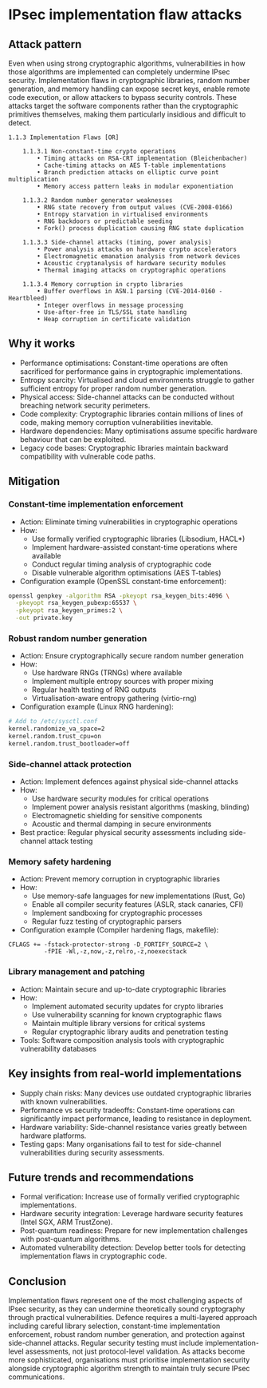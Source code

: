 # IPsec implementation flaw attacks

## Attack pattern

Even when using strong cryptographic algorithms, vulnerabilities in how those algorithms are implemented can completely undermine IPsec security. Implementation flaws in cryptographic libraries, random number generation, and memory handling can expose secret keys, enable remote code execution, or allow attackers to bypass security controls. These attacks target the software components rather than the cryptographic primitives themselves, making them particularly insidious and difficult to detect.

```text
1.1.3 Implementation Flaws [OR]

    1.1.3.1 Non-constant-time crypto operations
        • Timing attacks on RSA-CRT implementation (Bleichenbacher)
        • Cache-timing attacks on AES T-table implementations
        • Branch prediction attacks on elliptic curve point multiplication
        • Memory access pattern leaks in modular exponentiation

    1.1.3.2 Random number generator weaknesses
        • RNG state recovery from output values (CVE-2008-0166)
        • Entropy starvation in virtualised environments
        • RNG backdoors or predictable seeding
        • Fork() process duplication causing RNG state duplication

    1.1.3.3 Side-channel attacks (timing, power analysis)
        • Power analysis attacks on hardware crypto accelerators
        • Electromagnetic emanation analysis from network devices
        • Acoustic cryptanalysis of hardware security modules
        • Thermal imaging attacks on cryptographic operations

    1.1.3.4 Memory corruption in crypto libraries
        • Buffer overflows in ASN.1 parsing (CVE-2014-0160 - Heartbleed)
        • Integer overflows in message processing
        • Use-after-free in TLS/SSL state handling
        • Heap corruption in certificate validation
```

## Why it works

-   Performance optimisations: Constant-time operations are often sacrificed for performance gains in cryptographic implementations.
-   Entropy scarcity: Virtualised and cloud environments struggle to gather sufficient entropy for proper random number generation.
-   Physical access: Side-channel attacks can be conducted without breaching network security perimeters.
-   Code complexity: Cryptographic libraries contain millions of lines of code, making memory corruption vulnerabilities inevitable.
-   Hardware dependencies: Many optimisations assume specific hardware behaviour that can be exploited.
-   Legacy code bases: Cryptographic libraries maintain backward compatibility with vulnerable code paths.

## Mitigation

### Constant-time implementation enforcement
-   Action: Eliminate timing vulnerabilities in cryptographic operations
-   How:
    -   Use formally verified cryptographic libraries (Libsodium, HACL*)
    -   Implement hardware-assisted constant-time operations where available
    -   Conduct regular timing analysis of cryptographic code
    -   Disable vulnerable algorithm optimisations (AES T-tables)
-   Configuration example (OpenSSL constant-time enforcement):

```bash
openssl genpkey -algorithm RSA -pkeyopt rsa_keygen_bits:4096 \
  -pkeyopt rsa_keygen_pubexp:65537 \
  -pkeyopt rsa_keygen_primes:2 \
  -out private.key
```

### Robust random number generation
-   Action: Ensure cryptographically secure random number generation
-   How:
    -   Use hardware RNGs (TRNGs) where available
    -   Implement multiple entropy sources with proper mixing
    -   Regular health testing of RNG outputs
    -   Virtualisation-aware entropy gathering (virtio-rng)
-   Configuration example (Linux RNG hardening):

```bash
# Add to /etc/sysctl.conf
kernel.randomize_va_space=2
kernel.random.trust_cpu=on
kernel.random.trust_bootloader=off
```

### Side-channel attack protection
-   Action: Implement defences against physical side-channel attacks
-   How:
    -   Use hardware security modules for critical operations
    -   Implement power analysis resistant algorithms (masking, blinding)
    -   Electromagnetic shielding for sensitive components
    -   Acoustic and thermal damping in secure environments
-   Best practice: Regular physical security assessments including side-channel attack testing

### Memory safety hardening
-   Action: Prevent memory corruption in cryptographic libraries
-   How:
    -   Use memory-safe languages for new implementations (Rust, Go)
    -   Enable all compiler security features (ASLR, stack canaries, CFI)
    -   Implement sandboxing for cryptographic processes
    -   Regular fuzz testing of cryptographic parsers
-   Configuration example (Compiler hardening flags, makefile):

```text
CFLAGS += -fstack-protector-strong -D_FORTIFY_SOURCE=2 \
          -fPIE -Wl,-z,now,-z,relro,-z,noexecstack
```

### Library management and patching
-   Action: Maintain secure and up-to-date cryptographic libraries
-   How:
    -   Implement automated security updates for crypto libraries
    -   Use vulnerability scanning for known cryptographic flaws
    -   Maintain multiple library versions for critical systems
    -   Regular cryptographic library audits and penetration testing
-   Tools: Software composition analysis tools with cryptographic vulnerability databases

## Key insights from real-world implementations

-   Supply chain risks: Many devices use outdated cryptographic libraries with known vulnerabilities.
-   Performance vs security tradeoffs: Constant-time operations can significantly impact performance, leading to resistance in deployment.
-   Hardware variability: Side-channel resistance varies greatly between hardware platforms.
-   Testing gaps: Many organisations fail to test for side-channel vulnerabilities during security assessments.

## Future trends and recommendations

-   Formal verification: Increase use of formally verified cryptographic implementations.
-   Hardware security integration: Leverage hardware security features (Intel SGX, ARM TrustZone).
-   Post-quantum readiness: Prepare for new implementation challenges with post-quantum algorithms.
-   Automated vulnerability detection: Develop better tools for detecting implementation flaws in cryptographic code.

## Conclusion

Implementation flaws represent one of the most challenging aspects of IPsec security, as they can undermine theoretically sound cryptography through practical vulnerabilities. Defence requires a multi-layered approach including careful library selection, constant-time implementation enforcement, robust random number generation, and protection against side-channel attacks. Regular security testing must include implementation-level assessments, not just protocol-level validation. As attacks become more sophisticated, organisations must prioritise implementation security alongside cryptographic algorithm strength to maintain truly secure IPsec communications.